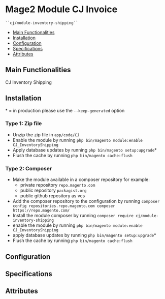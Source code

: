 # Mage2 Module CJ Invoice

    ``cj/module-inventory-shipping``

 - [Main Functionalities](#markdown-header-main-functionalities)
 - [Installation](#markdown-header-installation)
 - [Configuration](#markdown-header-configuration)
 - [Specifications](#markdown-header-specifications)
 - [Attributes](#markdown-header-attributes)


## Main Functionalities
CJ Inventory Shipping

## Installation
\* = in production please use the `--keep-generated` option

### Type 1: Zip file

 - Unzip the zip file in `app/code/CJ`
 - Enable the module by running `php bin/magento module:enable CJ_InventoryShipping`
 - Apply database updates by running `php bin/magento setup:upgrade`\*
 - Flush the cache by running `php bin/magento cache:flush`

### Type 2: Composer

 - Make the module available in a composer repository for example:
    - private repository `repo.magento.com`
    - public repository `packagist.org`
    - public github repository as vcs
 - Add the composer repository to the configuration by running `composer config repositories.repo.magento.com composer https://repo.magento.com/`
 - Install the module composer by running `composer require cj/module-inventory-shipping`
 - enable the module by running `php bin/magento module:enable CJ_InventoryShipping`
 - apply database updates by running `php bin/magento setup:upgrade`\*
 - Flush the cache by running `php bin/magento cache:flush`


## Configuration




## Specifications



## Attributes



